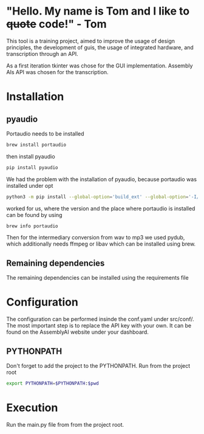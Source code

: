 # "Hello. My name is Tom and I like to ~~quote~~ code!" - Tom

This tool is a training project, aimed to improve the usage
of design principles, the development of guis, the usage of 
integrated hardware, and transcription through an API.  

As a first iteration tkinter was chose for the GUI implementation.
Assembly AIs API was chosen for the transcription.

# Installation
## pyaudio
Portaudio needs to be installed
```bash
brew install portaudio
```
then install pyaudio
```bash
pip install pyaudio
```
We had the problem with the installation of pyaudio, because
portaudio was installed under opt
```bash
python3 -m pip install --global-option='build_ext' --global-option='-I/opt/homebrew/Cellar/portaudio/19.7.0/include' --global-option='-L//opt/homebrew/Cellar/portaudio/19.7.0/lib' pyaudio
```
worked for us, where the version and the place where portaudio is installed
can be found by using 
```bash
brew info portaudio
```
Then for the intermediary conversion from wav to mp3 we used pydub, which additionally
needs ffmpeg or libav which can be installed using brew.
## Remaining dependencies
The remaining dependencies can be installed using the requirements file

# Configuration
The configuration can be performed insinde the conf.yaml under src/conf/. The 
most important step is to replace the API key with your own. It can be found
on the AssemblyAI website under your dashboard.

## PYTHONPATH
Don't forget to add the project to the PYTHONPATH. Run from the project root
```bash
export PYTHONPATH=$PYTHONPATH:$pwd 
```

# Execution
Run the main.py file from from the project root.


